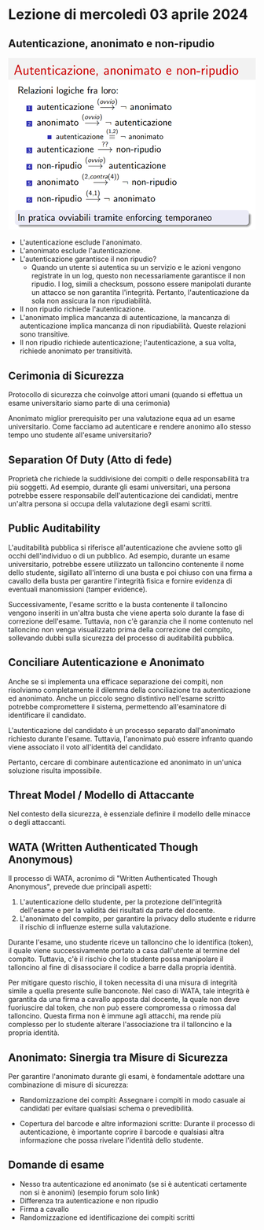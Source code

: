 # Lezione di mercoledì 03 aprile 2024

<!--
[Foto](img/Esempio.jpg)
-->

## Autenticazione, anonimato e non-ripudio

![Slide 51](img/Slide51.png)

- L'autenticazione esclude l'anonimato.
- L'anonimato esclude l'autenticazione.
- L'autenticazione garantisce il non ripudio?
  - Quando un utente si autentica su un servizio e le azioni vengono registrate in un log, questo non necessariamente garantisce il non ripudio. I log, simili a checksum, possono essere manipolati durante un attacco se non garantita l'integrità. Pertanto, l'autenticazione da sola non assicura la non ripudiabilità.
- Il non ripudio richiede l'autenticazione.
- L'anonimato implica mancanza di autenticazione, la mancanza di autenticazione implica mancanza di non ripudiabilità. Queste relazioni sono transitive.
- Il non ripudio richiede autenticazione; l'autenticazione, a sua volta, richiede anonimato per transitività.

## Cerimonia di Sicurezza

Protocollo di sicurezza che coinvolge attori umani (quando si effettua un esame universitario siamo parte di una cerimonia)

Anonimato miglior prerequisito per una valutazione equa ad un esame universitario. 
Come facciamo ad autenticare e rendere anonimo allo stesso tempo uno studente all'esame universitario?

## Separation Of Duty (Atto di fede)

Proprietà che richiede la suddivisione dei compiti o delle responsabilità tra più soggetti. Ad esempio, durante gli esami universitari, una persona potrebbe essere responsabile dell'autenticazione dei candidati, mentre un'altra persona si occupa della valutazione degli esami scritti.

## Public Auditability

L'auditabilità pubblica si riferisce all'autenticazione che avviene sotto gli occhi dell'individuo o di un pubblico. Ad esempio, durante un esame universitario, potrebbe essere utilizzato un talloncino contenente il nome dello studente, sigillato all'interno di una busta e poi chiuso con una firma a cavallo della busta per garantire l'integrità fisica e fornire evidenza di eventuali manomissioni (tamper evidence).

Successivamente, l'esame scritto e la busta contenente il talloncino vengono inseriti in un'altra busta che viene aperta solo durante la fase di correzione dell'esame. Tuttavia, non c'è garanzia che il nome contenuto nel talloncino non venga visualizzato prima della correzione del compito, sollevando dubbi sulla sicurezza del processo di auditabilità pubblica.

## Conciliare Autenticazione e Anonimato

Anche se si implementa una efficace separazione dei compiti, non risolviamo completamente il dilemma della conciliazione tra autenticazione ed anonimato. Anche un piccolo segno distintivo nell'esame scritto potrebbe compromettere il sistema, permettendo all'esaminatore di identificare il candidato.

L'autenticazione del candidato è un processo separato dall'anonimato richiesto durante l'esame. Tuttavia, l'anonimato può essere infranto quando viene associato il voto all'identità del candidato.

Pertanto, cercare di combinare autenticazione ed anonimato in un'unica soluzione risulta impossibile.

## Threat Model / Modello di Attaccante

Nel contesto della sicurezza, è essenziale definire il modello delle minacce o degli attaccanti.

## WATA (Written Authenticated Though Anonymous)

Il processo di WATA, acronimo di "Written Authenticated Though Anonymous", prevede due principali aspetti:

1) L'autenticazione dello studente, per la protezione dell'integrità dell'esame e per la validità dei risultati da parte del docente.
2) L'anonimato del compito, per garantire la privacy dello studente e ridurre il rischio di influenze esterne sulla valutazione.

Durante l'esame, uno studente riceve un talloncino che lo identifica (token), il quale viene successivamente portato a casa dall'utente al termine del compito. Tuttavia, c'è il rischio che lo studente possa manipolare il talloncino al fine di disassociare il codice a barre dalla propria identità.

Per mitigare questo rischio, il token necessita di una misura di integrità simile a quella presente sulle banconote. Nel caso di WATA, tale integrità è garantita da una firma a cavallo apposta dal docente, la quale non deve fuoriuscire dal token, che non può essere compromessa o rimossa dal talloncino. Questa firma non è immune agli attacchi, ma rende più complesso per lo studente alterare l'associazione tra il talloncino e la propria identità.

## Anonimato: Sinergia tra Misure di Sicurezza

Per garantire l'anonimato durante gli esami, è fondamentale adottare una combinazione di misure di sicurezza:

- Randomizzazione dei compiti: Assegnare i compiti in modo casuale ai candidati per evitare qualsiasi schema o prevedibilità.

- Copertura del barcode e altre informazioni scritte: Durante il processo di autenticazione, è importante coprire il barcode e qualsiasi altra informazione che possa rivelare l'identità dello studente.

## Domande di esame

- Nesso tra autenticazione ed anonimato (se si è autenticati certamente non si è anonimi) (esempio forum solo link)
- Differenza tra autenticazione e non ripudio
- Firma a cavallo
- Randomizzazione ed identificazione dei compiti scritti